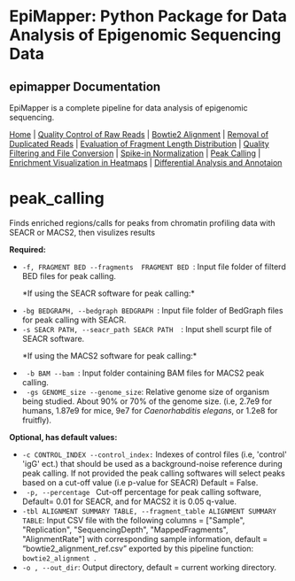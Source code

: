 # EpiMapper: Python Package for Data Analysis of Epigenomic Sequencing Data
## epimapper Documentation

EpiMapper is a complete pipeline for data analysis of epigenomic sequencing.


[Home](README.md) | [Quality Control of Raw Reads](docs/fastqc.md) | [Bowtie2 Alignment](docs/bowtie2_alignment.md) | [Removal of Duplicated Reads](docs/remove_duplicates.md) | [Evaluation of Fragment Length Distribution](docs/fragment_length.md) | [Quality Filtering and File Conversion](docs/filtering.md) | [Spike-in Normalization](docs/spike_in_calibration.md) | [Peak Calling](docs/peak_calling.md) | [Enrichment Visualization in Heatmaps](docs/heatmaps.md) | [Differential Analysis and Annotaion](docs/differential_analysis.md)


# peak_calling
Finds enriched regions/calls for peaks from chromatin profiling data with SEACR or MACS2, then visulizes results

<p><strong>Required:</strong></p>
<ul>

  <li><code>-f, FRAGMENT BED --fragments  FRAGMENT BED </code>: Input file folder of filterd BED files for peak calling. </li>

<p> *If using the SEACR software for peak calling:* </p>

 <li><code>-bg BEDGRAPH, --bedgraph BEDGRAPH </code>: Input file folder of BedGraph files for peak calling with SEACR. </li>

 <li><code>-s SEACR PATH, --seacr_path SEACR PATH  </code>: Input shell scurpt file of SEACR software. </li>


 <p> *If using the MACS2 software for peak calling:* </p>
<li><code> -b BAM --bam </code>: Input folder containing BAM files for MACS2 peak calling. </li>
<li><code> -gs GENOME_size --genome_size</code>: Relative genome size of organism being studied.  About 90% or 70% of the genome size. (i.e, 2.7e9 for humans, 1.87e9 for mice, 9e7 for <i>Caenorhabditis elegans</i>, or 1.2e8 for fruitfly).





</ul>

<p><strong>Optional, has default values:</strong></p>
<ul>
    <li><code>-c CONTROL_INDEX --control_index:</code> Indexes of control files (i.e, 'control' 'igG' ect.) that should be used as a background-noise reference during peak calling. If not provided the peak calling softwares will select peaks based on a cut-off value (i.e p-value for SEACR) Default = False. </li>

   <li><code> -p, --percentage </code> Cut-off percentage for peak calling software, Default= 0.01 for SEACR, and for MACS2 it is 0.05 q-value.
  <li><code>-tbl ALIGNMENT SUMMARY TABLE, --fragment_table ALIGNMENT SUMMARY TABLE</code>: Input CSV file with the following columns = ["Sample",	"Replication", "SequencingDepth", "MappedFragments", "AlignmentRate"] with corresponding sample information, default = “bowtie2_alignment_ref.csv” exported by this pipeline function: <code> bowtie2_alignment </code>. </li>
  <li><code>-o , --out_dir</code>: Output directory, default = current working directory. </li>
</ul>